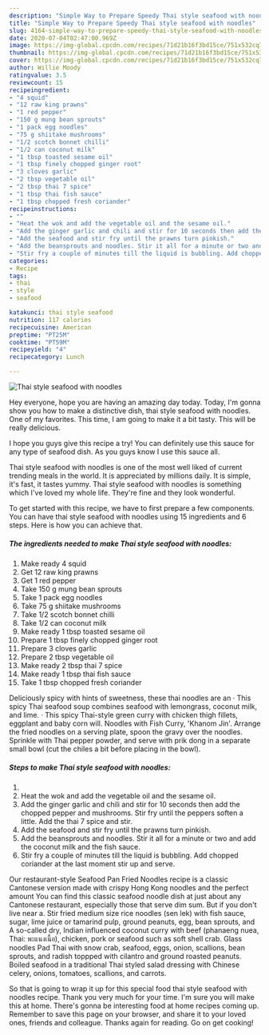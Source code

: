 ```yaml
---
description: "Simple Way to Prepare Speedy Thai style seafood with noodles"
title: "Simple Way to Prepare Speedy Thai style seafood with noodles"
slug: 4164-simple-way-to-prepare-speedy-thai-style-seafood-with-noodles
date: 2020-07-04T02:47:00.969Z
image: https://img-global.cpcdn.com/recipes/71d21b16f3bd15ce/751x532cq70/thai-style-seafood-with-noodles-recipe-main-photo.jpg
thumbnail: https://img-global.cpcdn.com/recipes/71d21b16f3bd15ce/751x532cq70/thai-style-seafood-with-noodles-recipe-main-photo.jpg
cover: https://img-global.cpcdn.com/recipes/71d21b16f3bd15ce/751x532cq70/thai-style-seafood-with-noodles-recipe-main-photo.jpg
author: Willie Moody
ratingvalue: 3.5
reviewcount: 15
recipeingredient:
- "4 squid"
- "12 raw king prawns"
- "1 red pepper"
- "150 g mung bean sprouts"
- "1 pack egg noodles"
- "75 g shiitake mushrooms"
- "1/2 scotch bonnet chilli"
- "1/2 can coconut milk"
- "1 tbsp toasted sesame oil"
- "1 tbsp finely chopped ginger root"
- "3 cloves garlic"
- "2 tbsp vegetable oil"
- "2 tbsp thai 7 spice"
- "1 tbsp thai fish sauce"
- "1 tbsp chopped fresh coriander"
recipeinstructions:
- ""
- "Heat the wok and add the vegetable oil and the sesame oil."
- "Add the ginger garlic and chili and stir for 10 seconds then add the chopped pepper and mushrooms. Stir fry until the peppers soften a little. Add the thai 7 spice and stir."
- "Add the seafood and stir fry until the prawns turn pinkish."
- "Add the beansprouts and noodles. Stir it all for a minute or two and add the coconut milk and the fish sauce."
- "Stir fry a couple of minutes till the liquid is bubbling. Add chopped coriander at the last moment stir up and serve."
categories:
- Recipe
tags:
- thai
- style
- seafood

katakunci: thai style seafood 
nutrition: 117 calories
recipecuisine: American
preptime: "PT25M"
cooktime: "PT59M"
recipeyield: "4"
recipecategory: Lunch

---
```



![Thai style seafood with noodles](https://img-global.cpcdn.com/recipes/71d21b16f3bd15ce/751x532cq70/thai-style-seafood-with-noodles-recipe-main-photo.jpg)

Hey everyone, hope you are having an amazing day today. Today, I'm gonna show you how to make a distinctive dish, thai style seafood with noodles. One of my favorites. This time, I am going to make it a bit tasty. This will be really delicious.

I hope you guys give this recipe a try! You can definitely use this sauce for any type of seafood dish. As you guys know I use this sauce all.

Thai style seafood with noodles is one of the most well liked of current trending meals in the world. It is appreciated by millions daily. It is simple, it's fast, it tastes yummy. Thai style seafood with noodles is something which I've loved my whole life. They're fine and they look wonderful.


To get started with this recipe, we have to first prepare a few components. You can have thai style seafood with noodles using 15 ingredients and 6 steps. Here is how you can achieve that.

<!--inarticleads1-->

##### The ingredients needed to make Thai style seafood with noodles:

1. Make ready 4 squid
1. Get 12 raw king prawns
1. Get 1 red pepper
1. Take 150 g mung bean sprouts
1. Take 1 pack egg noodles
1. Take 75 g shiitake mushrooms
1. Take 1/2 scotch bonnet chilli
1. Take 1/2 can coconut milk
1. Make ready 1 tbsp toasted sesame oil
1. Prepare 1 tbsp finely chopped ginger root
1. Prepare 3 cloves garlic
1. Prepare 2 tbsp vegetable oil
1. Make ready 2 tbsp thai 7 spice
1. Make ready 1 tbsp thai fish sauce
1. Take 1 tbsp chopped fresh coriander


Deliciously spicy with hints of sweetness, these thai noodles are an · This spicy Thai seafood soup combines seafood with lemongrass, coconut milk, and lime. · This spicy Thai-style green curry with chicken thigh fillets, eggplant and baby corn will. Noodles with Fish Curry, &#39;Khanom Jin&#39;. Arrange the fried noodles on a serving plate, spoon the gravy over the noodles. Sprinkle with Thai pepper powder, and serve with prik dong in a separate small bowl (cut the chiles a bit before placing in the bowl). 

<!--inarticleads2-->

##### Steps to make Thai style seafood with noodles:

1. 
1. Heat the wok and add the vegetable oil and the sesame oil.
1. Add the ginger garlic and chili and stir for 10 seconds then add the chopped pepper and mushrooms. Stir fry until the peppers soften a little. Add the thai 7 spice and stir.
1. Add the seafood and stir fry until the prawns turn pinkish.
1. Add the beansprouts and noodles. Stir it all for a minute or two and add the coconut milk and the fish sauce.
1. Stir fry a couple of minutes till the liquid is bubbling. Add chopped coriander at the last moment stir up and serve.


Our restaurant-style Seafood Pan Fried Noodles recipe is a classic Cantonese version made with crispy Hong Kong noodles and the perfect amount You can find this classic seafood noodle dish at just about any Cantonese restaurant, especially those that serve dim sum. But if you don&#39;t live near a. Stir fried medium size rice noodles (sen lek) with fish sauce, sugar, lime juice or tamarind pulp, ground peanuts, egg, bean sprouts, and A so-called dry, Indian influenced coconut curry with beef (phanaeng nuea, Thai: พะแนงเนื้อ), chicken, pork or seafood such as soft shell crab. Glass noodles Pad Thai with snow crab, seafood, eggs, onion, scallions, bean sprouts, and radish toppped with cilantro and ground roasted peanuts. Boiled seafood in a traditional Thai styled salad dressing with Chinese celery, onions, tomatoes, scallions, and carrots. 

So that is going to wrap it up for this special food thai style seafood with noodles recipe. Thank you very much for your time. I'm sure you will make this at home. There's gonna be interesting food at home recipes coming up. Remember to save this page on your browser, and share it to your loved ones, friends and colleague. Thanks again for reading. Go on get cooking!
